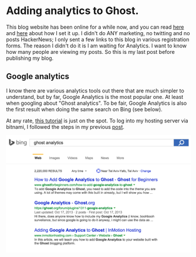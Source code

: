 # Adding analytics to Ghost.

This blog website has been online for a while now, and you can read [here]() and [here]() about how I set it up. I didn't do ANY marketing, no twitting and no posts HackerNews; I only sent a few links to this blog in various registration forms. The reason I didn't do it is I am waiting for Analytics. I want to know how many people are viewing my posts. So this is my last post before publishing my blog.

## Google analytics
I know there are various analytics tools out there that are much simpler to understand, but by far, Google Analytics is the most popular one. At least when googling about "Ghost analytics". To be fair, Google Analytics is also the first result when doing the same search on Bing (see below).

At any rate, [this tutorial](http://www.ghostforbeginners.com/how-to-add-google-analytics-to-ghost/) is just on the spot. To log into my hosting server via bitnami, I followed the steps in my previous [post]().

![](/assets/Ghost-Analytics/bing_results.png)

